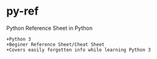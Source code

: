 py-ref
======

Python Reference Sheet in Python

    +Python 3
    +Beginer Reference Sheet/Cheat Sheet
    +Covers easily forgotten info while learning Python 3
